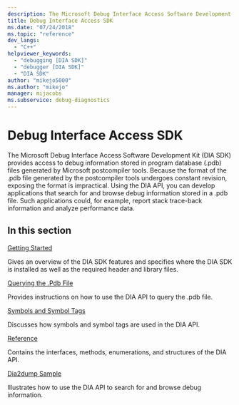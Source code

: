 ```yaml
---
description: The Microsoft Debug Interface Access Software Development Kit (DIA SDK) provides access to debug information stored in program database (.pdb) files generated by Microsoft postcompiler tools.
title: Debug Interface Access SDK
ms.date: "07/24/2018"
ms.topic: "reference"
dev_langs:
  - "C++"
helpviewer_keywords:
  - "debugging [DIA SDK]"
  - "debugger [DIA SDK]"
  - "DIA SDK"
author: "mikejo5000"
ms.author: "mikejo"
manager: mijacobs
ms.subservice: debug-diagnostics
---
```


# Debug Interface Access SDK

The Microsoft Debug Interface Access Software Development Kit (DIA SDK) provides access to debug information stored in program database (.pdb) files generated by Microsoft postcompiler tools. Because the format of the .pdb file generated by the postcompiler tools undergoes constant revision, exposing the format is impractical. Using the DIA API, you can develop applications that search for and browse debug information stored in a .pdb file. Such applications could, for example, report stack trace-back information and analyze performance data.

## In this section

[Getting Started](../../debugger/debug-interface-access/getting-started-debug-interface-access-sdk.md)

Gives an overview of the DIA SDK features and specifies where the DIA SDK is installed as well as the required header and library files.

[Querying the .Pdb File](../../debugger/debug-interface-access/querying-the-dot-pdb-file.md)

Provides instructions on how to use the DIA API to query the .pdb file.

[Symbols and Symbol Tags](../../debugger/debug-interface-access/symbols-and-symbol-tags.md)

Discusses how symbols and symbol tags are used in the DIA API.

[Reference](../../debugger/debug-interface-access/debug-interface-access-sdk-reference.md)

Contains the interfaces, methods, enumerations, and structures of the DIA API.

[Dia2dump Sample](../../debugger/debug-interface-access/dia2dump-sample.md)

Illustrates how to use the DIA API to search for and browse debug information.
